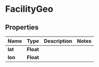 # FacilityGeo

## Properties
Name | Type | Description | Notes
------------ | ------------- | ------------- | -------------
**lat** | **Float** |  | 
**lon** | **Float** |  | 
